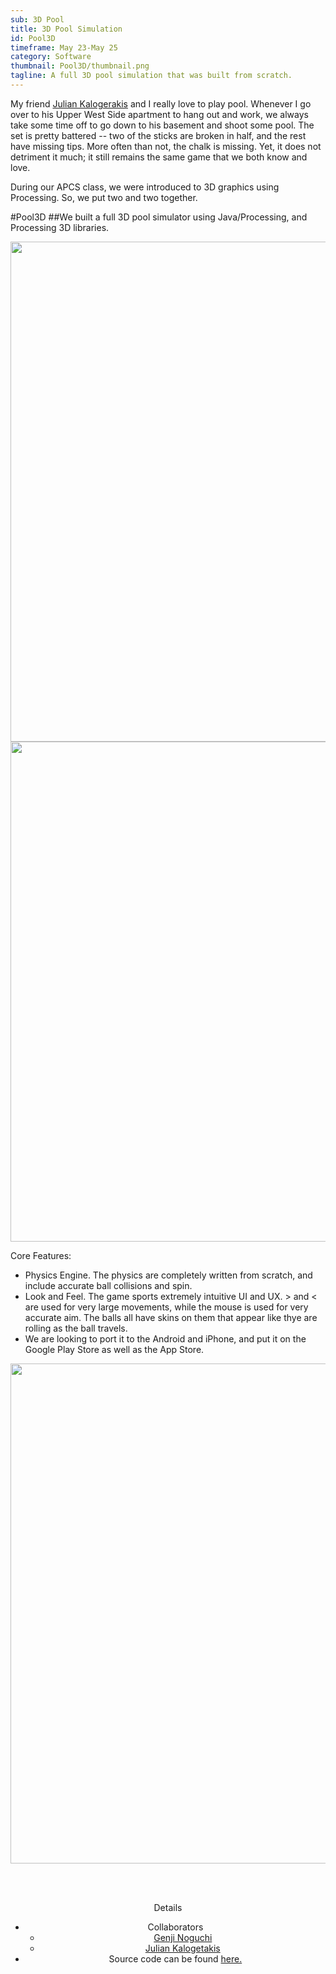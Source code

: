 ```yaml
---
sub: 3D Pool
title: 3D Pool Simulation
id: Pool3D
timeframe: May 23-May 25
category: Software
thumbnail: Pool3D/thumbnail.png
tagline: A full 3D pool simulation that was built from scratch.
---
```



My friend [Julian Kalogerakis]("https://github.com/juliankal") and I really love to play pool. Whenever I go over to his Upper West Side apartment to hang out and work, we always take some time off to go down to his basement and shoot some pool. The set is pretty battered -- two of the sticks are broken in half, and the rest have missing tips. More often than not, the chalk is missing. Yet, it does not detriment it much; it still remains the same game that we both know and love.

During our APCS class, we were introduced to 3D graphics using Processing. So, we put two and two together.


#Pool3D
##We built a full 3D pool simulator using Java/Processing, and Processing 3D libraries.


<center>
<img src="{{ site.url }}/res/img/ventures/Pool3D/Pool2D_top.png" width="800px">
<br>
<img src="{{ site.url }}/res/img/ventures/Pool3D/Pool2D_Break.png" width="800px">
</center>


Core Features:

* Physics Engine. The physics are completely written from scratch, and include accurate ball collisions and spin.
* Look and Feel. The game sports extremely intuitive UI and UX. > and < are used for very large movements, while the mouse is used for very accurate aim. The balls all have skins on them that appear like thye are rolling as the ball travels.
* We are looking to port it to the Android and iPhone, and put it on the Google Play Store as well as the App Store.

<center>
<img src="{{ site.url }}/res/img/ventures/Pool3D/Pool2D_play.png" width="800px">

<br><br>

Details


* Collaborators
	* [Genji Noguchi]("genjinoguchi.com")
	* [Julian Kalogetakis]("https://github.com/juliankal")
* Source code can be found [here.]("https://github.com/JulianKal/Per6-Noguchi-Kalogerakis-XPool")

